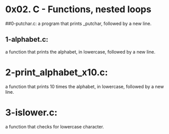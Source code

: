 # 0x02. C - Functions, nested loops

##0-putchar.c:
a program that prints _putchar, followed by a new line.

## 1-alphabet.c:
a function that prints the alphabet, in lowercase, followed by a new line.

# 2-print_alphabet_x10.c:
a function that prints 10 times the alphabet, in lowercase, followed by a new line.

# 3-islower.c:
a function that checks for lowercase character. 


